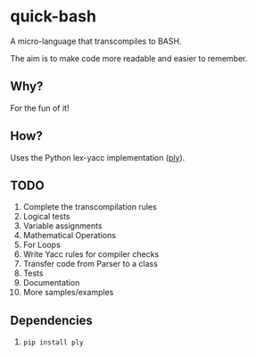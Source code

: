 quick-bash
==========

A micro-language that transcompiles to BASH. 

The aim is to make code more readable and easier to remember. 

## Why?

For the fun of it! 

## How?

Uses the Python lex-yacc implementation (<a href="http://www.dabeaz.com/ply/ply.html">ply</a>).

## TODO

1. Complete the transcompilation rules
  1. Logical tests
  2. Variable assignments
  3. Mathematical Operations
  4. For Loops
2. Write Yacc rules for compiler checks
3. Transfer code from Parser to a class
4. Tests
5. Documentation
6. More samples/examples

## Dependencies

  1. `pip install ply`
